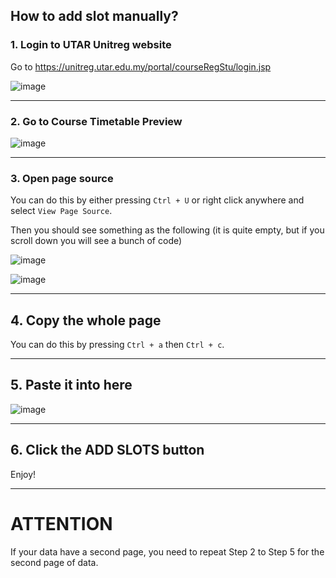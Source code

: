 ## How to add slot manually?

### 1. Login to UTAR Unitreg website

Go to https://unitreg.utar.edu.my/portal/courseRegStu/login.jsp


![image](https://user-images.githubusercontent.com/23183656/49019660-6335f080-f1c9-11e8-89b3-b1d06d62ae60.png)

---

### 2. Go to Course Timetable Preview

![image](https://user-images.githubusercontent.com/23183656/49019702-85c80980-f1c9-11e8-8fc8-74c5cccc793f.png)

---

### 3. Open page source

You can do this by either pressing `Ctrl + U` or right click anywhere and select `View Page Source`.

Then you should see something as the following (it is quite empty, but if you scroll down you will see a bunch of code)

![image](https://user-images.githubusercontent.com/23183656/49019835-d5a6d080-f1c9-11e8-9ca6-01f347a08441.png)


![image](https://user-images.githubusercontent.com/23183656/49019866-ee16eb00-f1c9-11e8-8c8d-a0735360e806.png)

---

## 4. Copy the whole page

You can do this by pressing `Ctrl + a` then `Ctrl + c`.

---

## 5. Paste it into here

![image](https://user-images.githubusercontent.com/23183656/49020034-6da4ba00-f1ca-11e8-9d4d-9136f8b8039c.png)

---

## 6. Click the ADD SLOTS button

Enjoy!

---

# ATTENTION

If your data have a second page, you need to repeat Step 2 to Step 5 for the second page of data.
